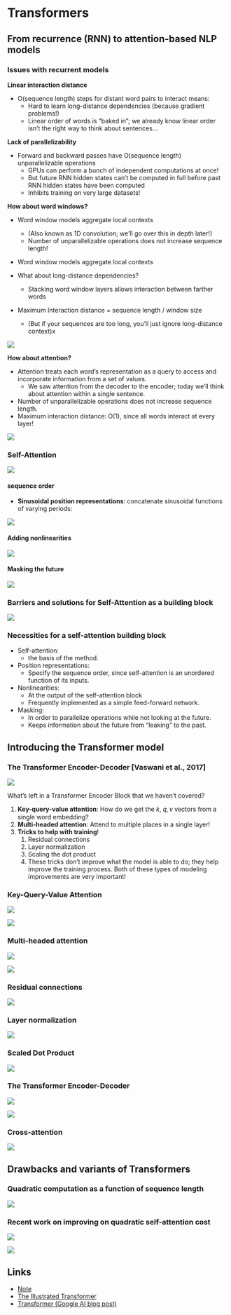 # Transformers

## From recurrence (RNN) to attention-based NLP models

### Issues with recurrent models

**Linear interaction distance**

- O(sequence length) steps for distant word pairs to interact means: 
  - Hard to learn long-distance dependencies (because gradient problems!) 
  - Linear order of words is “baked in”; we already know linear order isn’t the  right way to think about sentences…

**Lack of parallelizability**

- Forward and backward passes have O(sequence length)  unparallelizable operations
  - GPUs can perform a bunch of independent computations at once! 
  - But future RNN hidden states can’t be computed in full before past RNN  hidden states have been computed
  - Inhibits training on very large datasets!

**How about word windows?**

- Word window models aggregate local contexts 
  - (Also known as 1D convolution; we’ll go over this in depth later!) 
  - Number of unparallelizable operations does not increase sequence length!

- Word window models aggregate local contexts
- What about long-distance dependencies?
  - Stacking word window layers allows interaction between farther words
- Maximum Interaction distance = sequence length / window size
  - (But if your sequences are too long, you’ll just ignore long-distance context)x

![](../../Images/CS224N/image-20220129162304159.png)

**How about attention?**

- Attention treats each word’s representation as a query to access and  incorporate information from a set of values. 
  - We saw attention from the decoder to the encoder; today we’ll think about  attention within a single sentence.
- Number of unparallelizable operations does not increase sequence length. 
- Maximum interaction distance: O(1), since all words interact at every layer!

![](../../Images/CS224N/image-20220129162355961.png)

### Self-Attention

![](../../Images/CS224N/image-20220129162422853.png)

#### sequence order

- **Sinusoidal position representations**: concatenate sinusoidal functions of varying periods:

![](../../Images/CS224N/image-20220129162525029.png)

#### Adding nonlinearities

![](../../Images/CS224N/image-20220129162904696.png)



#### Masking the future

![](../../Images/CS224N/image-20220129162942764.png)



### Barriers and solutions for Self-Attention as a building block

![](../../Images/CS224N/image-20220129163004561.png)

### Necessities for a self-attention building block

- Self-attention: 
  - the basis of the method. 
- Position representations:
  - Specify the sequence order, since self-attention is an unordered function of its  inputs. 
- Nonlinearities: 
  - At the output of the self-attention block
  - Frequently implemented as a simple feed-forward network. 
- Masking: 
  - In order to parallelize operations while not looking at the future. 
  - Keeps information about the future from “leaking” to the past.

## Introducing the Transformer model 

### The Transformer Encoder-Decoder [Vaswani et al., 2017]

![](../../Images/CS224N/image-20220129163138979.png)

What’s left in a Transformer Encoder Block that we haven’t covered? 

1. **Key-query-value attention**: How do we get the 𝑘, 𝑞, 𝑣 vectors from a single word embedding?
2. **Multi-headed attention**: Attend to multiple places in a single layer! 
3. **Tricks to help with training**! 
   1. Residual connections 
   2. Layer normalization 
   3. Scaling the dot product 
   4. These tricks don’t improve what the model is able to do; they help improve the training process.  Both of these types of modeling improvements are very important!

### Key-Query-Value Attention

![](../../Images/CS224N/image-20220129163303484.png)

![](../../Images/CS224N/image-20220129163315623.png)

### Multi-headed attention

![](../../Images/CS224N/image-20220129163336713.png)

![](../../Images/CS224N/image-20220129163357657.png)

### Residual connections

![](../../Images/CS224N/image-20220129163419780.png)

### Layer normalization

![](../../Images/CS224N/image-20220129163559440.png)

### Scaled Dot Product

![](../../Images/CS224N/image-20220129163619372.png)

### The Transformer Encoder-Decoder

![](../../Images/CS224N/image-20220129163737704.png)

![](../../Images/CS224N/image-20220129163705800.png)

### Cross-attention

![](../../Images/CS224N/image-20220129163802913.png)

## Drawbacks and variants of Transformers

### Quadratic computation as a function of sequence length

![](../../Images/CS224N/image-20220129163925524.png)

### Recent work on improving on quadratic self-attention cost

![](../../Images/CS224N/image-20220129163954117.png)

![](../../Images/CS224N/image-20220129164007100.png)

## Links

- [Note](https://web.stanford.edu/class/cs224n/readings/cs224n-2019-notes07-QA.pdf)
- [The Illustrated Transformer](https://jalammar.github.io/illustrated-transformer/)
- [Transformer (Google AI blog post)](https://ai.googleblog.com/2017/08/transformer-novel-neural-network.html)



